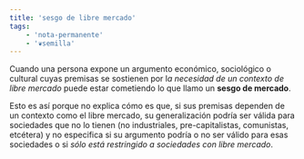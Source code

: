 ```yaml
---
title: 'sesgo de libre mercado'
tags:
    - 'nota-permanente'
    - '❦semilla'
---
```

Cuando una persona expone un argumento económico, sociológico o cultural cuyas premisas se sostienen por l*a necesidad de un contexto de libre mercado* puede estar cometiendo lo que llamo un **sesgo de mercado**.

Esto es así porque no explica cómo es que, si sus premisas dependen de un contexto como el libre mercado, su generalización podría ser válida para sociedades que no lo tienen (no industriales, pre-capitalistas, comunistas, etcétera) y no especifica si su argumento podría o no ser válido para esas sociedades o si *sólo está restringido a sociedades con libre mercado*.